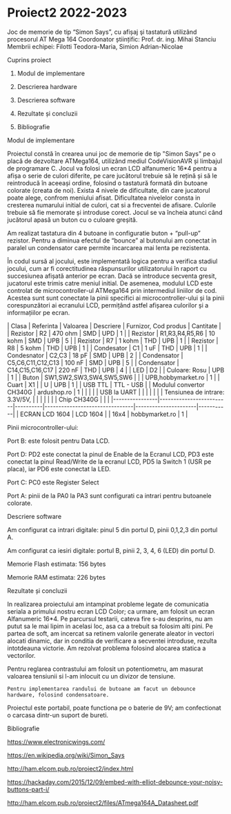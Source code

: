# Proiect2 2022-2023
Joc de memorie de tip “Simon Says”, cu afișaj şi tastatură utilizând procesorul AT Mega 164
Coordonator științific: Prof. dr. ing. Mihai Stanciu 
Membrii echipei: Filotti Teodora-Maria, Simion Adrian-Nicolae


Cuprins proiect

1.   Modul de implementare

2.   Descrierea hardware

3.   Descrierea software

4.   Rezultate și concluzii

5.   Bibliografie

Modul de implementare

 

  Proiectul constă în crearea unui joc de memorie de tip "Simon Says" pe o placă de dezvoltare ATMega164, utilizând mediul CodeVisionAVR și limbajul de
programare C. Jocul va folosi un ecran LCD alfanumeric 16*4 pentru a afișa o serie de culori diferite, pe care jucătorul trebuie să le rețină 
și să le reintroducă în aceeași ordine, folosind o tastatură formată din butoane colorate (creata de noi). Exista 4 nivele de dificultate,
din care jucatorul poate alege, confrom meniului afisat. Dificultatea nivelelor consta in cresterea numarului initial de culori, cat si a frecventei 
de afisare. Culorile trebuie să fie memorate și introduse corect. Jocul se va încheia atunci când jucătorul apasă un buton cu o culoare greșită.

Am realizat tastatura din 4 butoane in configuratie buton + “pull-up” rezistor. Pentru a diminua efectul de “bounce” al butonului am conectat in paralel
un condensator care permite incarcarea mai lenta pe rezistenta.

În codul sursă al jocului, este implementată logica pentru a verifica stadiul jocului, cum ar fi corectitudinea răspunsurilor utilizatorului în raport
cu succesiunea afișată anterior pe ecran. Dacă se introduce secventa gresit, jucatorul este trimis catre meniul initial. De asemenea, modulul LCD este
controlat de microcontroller-ul ATMega164 prin intermediul liniilor de cod. Acestea sunt sunt conectate la pinii specifici ai microcontroller-ului și la pinii
corespunzători ai ecranului LCD, permițând astfel afișarea culorilor și a informațiilor pe ecran.


| Clasa          | Referinta               | Valoarea | Descriere                      | Furnizor, Cod produs | Cantitate |
| Rezistor       | R2                      | 470 ohm  | SMD                            | UPD                  | 1         |
| Rezistor       | R1,R3,R4,R5,R6          | 10 kohm  | SMD                            | UPB                  | 5         |
| Rezistor       | R7                      | 1 kohm   | THD                            | UPB                  | 1         |
| Rezistor       | R8                      | 5 kohm   | THD                            | UPB                  | 1         |
| Condesator     | C1                      | 1 uF     | THD                            | UPB                  | 1         |
| Condesnator    | C2,C3                   | 18 pF    | SMD                            | UPB                  | 2         |
| Condensator    | C5,C6,C11,C12,C13       | 100 nF   | SMD                            | UPB                  | 5         |
| Condensator    | C14,C15,C16,C17         | 220 nF   | THD                            | UPB                  | 4         |
| LED            | D2                      |          | Culoare: Rosu                  | UPB                  | 1         |
| Buton          | SW1,SW2,SW3,SW4,SW5,SW6 |          |                                | UPB,hobbymarket.ro   | 1         |
| Cuart          | X1                      |          | U                              | UPB                  | 1         |
| USB TTL        | TTL - USB               |          | Modulul convertor CH340G       | ardushop.ro          | 1         |
|                |                         |          | USB la UART                    |                      |           |
|                |                         |          | Tensiunea de intrare: 3.3V/5V, |                      |           |
|                |                         |          | Chip CH340G                    |                      |           |
|----------------|-------------------------|----------|--------------------------------|----------------------|-----------|
| ECRAN LCD 1604 | LCD 1604                |          | 16x4                           | hobbymarket.ro       | 1         |


Pinii microcontroller-ului:

Port B: este folosit pentru Data LCD.

Port D: PD2 este conectat la pinul de Enable de la Ecranul LCD, PD3 este conectat la pinul Read/Write de la ecranul LCD, PD5 la Switch 1 (USR pe placa),
iar PD6 este conectat la LED.

Port C: PC0 este Register Select

Port A: pinii de la PA0 la PA3 sunt configurati ca intrari pentru butoanele colorate.


Descriere software


Am configurat ca intrari digitale: pinul 5 din portul D, pinii 0,1,2,3 din portul A.

Am configurat ca iesiri digitale: portul B, pinii 2, 3, 4, 6 (LED) din portul D.

Memorie Flash estimata: 156 bytes

Memorie RAM estimata: 226 bytes


Rezultate și concluzii

  In realizarea proiectului am intampinat probleme legate de comunicatia seriala a primului nostru ecran LCD Color; ca urmare, am folosit
un ecran Alfanumeric 16*4. Pe parcursul testarii, cateva fire s-au desprins, nu am putut sa le mai lipim in acelasi loc, asa ca a trebuit
sa folosim alti pini. Pe partea de soft, am incercat sa retinem valorile generate aleator in vectori alocati dinamic,
dar in conditia de verificare a secventei introduse, rezulta intotdeauna victorie. Am rezolvat problema folosind alocarea statica a vectorilor.


  Pentru reglarea contrastului am folosit un potentiometru, am masurat valoarea tensiunii si l-am inlocuit cu un divizor de tensiune.
  
    Pentru implementarea randului de butoane am facut un debounce hardware, folosind condensatoare.

Proiectul este portabil, poate functiona pe o baterie de 9V; am confectionat o carcasa dintr-un suport de bureti.

 
Bibliografie

  https://www.electronicwings.com/

  https://en.wikipedia.org/wiki/Simon_Says

  http://ham.elcom.pub.ro/proiect2/index.html

  https://hackaday.com/2015/12/09/embed-with-elliot-debounce-your-noisy-buttons-part-i/

  http://ham.elcom.pub.ro/proiect2/files/ATmega164A_Datasheet.pdf

 
